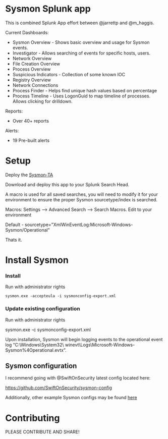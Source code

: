 # Sysmon Splunk app

This is combined Splunk App effort between @jarrettp and @m_haggis.


Current Dashboards:  
- Sysmon Overview - Shows basic overview and usage for Sysmon events.  
- Investigator - Allows searching of events for specific hosts, users.  
- Network Overview  
- File Creation Overview  
- Process Overview  
- Suspicious Indicators - Collection of some known IOC
- Registry Overview
- Network Connections
- Process Finder - Helps find unique hash values based on percentage
- Process Timeline - Uses LogonGuid to map timeline of processes. Allows clicking for drilldown.

Reports:
- Over 40+ reports

Alerts:
- 19 Pre-built alerts

# Setup

Deploy the [Sysmon-TA](https://splunkbase.splunk.com/app/1914/)

Download and deploy this app to your Splunk Search Head.

A macro is used for all saved searches, you will need to modify it for your environment to ensure the proper Sysmon sourcetype/index is searched.

Macros: Settings --> Advanced Search --> Search Macros. Edit to your environment

Default - sourcetype="XmlWinEventLog:Microsoft-Windows-Sysmon/Operational"

Thats it.


# Install Sysmon

### Install ###

Run with administrator rights
~~~~
sysmon.exe -accepteula -i sysmonconfig-export.xml
~~~~

### Update existing configuration ###

Run with administrator rights

sysmon.exe -c sysmonconfig-export.xml

Upon installation, Sysmon will begin logging events to the operational event log “C:\Windows\System32\ winevt\Logs\Microsoft-Windows-Sysmon%4Operational.evtx”.

## Sysmon configuration ##

I recommend going with @SwiftOnSecurity latest config located here:

https://github.com/SwiftOnSecurity/sysmon-config

Additionally, other example Sysmon configs may be found [here](https://github.com/MHaggis/sysmon-dfir)

# Contributing

PLEASE CONTRIBUTE AND SHARE!
